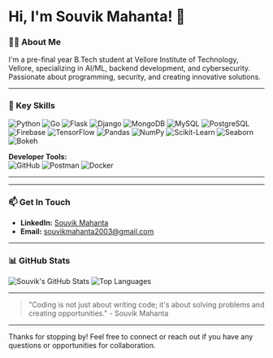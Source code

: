 # Hi, I'm Souvik Mahanta! 🐧

### 👨‍💻 About Me
I'm a pre-final year B.Tech student at Vellore Institute of Technology, Vellore, specializing in AI/ML, backend development, and cybersecurity. Passionate about programming, security, and creating innovative solutions.

---

### 🚀 Key Skills
![Python](https://img.shields.io/badge/Python-3776AB?style=for-the-badge&logo=python&logoColor=white)
![Go](https://img.shields.io/badge/Go-00ADD8?style=for-the-badge&logo=go&logoColor=white)
![Flask](https://img.shields.io/badge/Flask-000000?style=for-the-badge&logo=flask&logoColor=white)
![Django](https://img.shields.io/badge/Django-092E20?style=for-the-badge&logo=django&logoColor=white)
![MongoDB](https://img.shields.io/badge/MongoDB-47A248?style=for-the-badge&logo=mongodb&logoColor=white)
![MySQL](https://img.shields.io/badge/MySQL-4479A1?style=for-the-badge&logo=mysql&logoColor=white)
![PostgreSQL](https://img.shields.io/badge/PostgreSQL-336791?style=for-the-badge&logo=postgresql&logoColor=white)
![Firebase](https://img.shields.io/badge/Firebase-FFCA28?style=for-the-badge&logo=firebase&logoColor=black)
![TensorFlow](https://img.shields.io/badge/TensorFlow-FF6F00?style=for-the-badge&logo=tensorflow&logoColor=white)
![Pandas](https://img.shields.io/badge/Pandas-150458?style=for-the-badge&logo=pandas&logoColor=white)
![NumPy](https://img.shields.io/badge/NumPy-013243?style=for-the-badge&logo=numpy&logoColor=white)
![Scikit-Learn](https://img.shields.io/badge/scikit--learn-F7931E?style=for-the-badge&logo=scikit-learn&logoColor=white)
![Seaborn](https://img.shields.io/badge/Seaborn-9D72A2?style=for-the-badge&logo=seaborn&logoColor=white)
![Bokeh](https://img.shields.io/badge/Bokeh-9B2A3E?style=for-the-badge&logo=bokeh&logoColor=white)


**Developer Tools:**  
![GitHub](https://img.shields.io/badge/GitHub-181717?style=for-the-badge&logo=github&logoColor=white)
![Postman](https://img.shields.io/badge/Postman-FF6C37?style=for-the-badge&logo=postman&logoColor=white)
![Docker](https://img.shields.io/badge/Docker-2496ED?style=for-the-badge&logo=docker&logoColor=white)

---


---

### 📫 Get In Touch
- **LinkedIn:** [Souvik Mahanta](https://www.linkedin.com/in/souvik-mahanta)
- **Email:** [souvikmahanta2003@gmail.com](mailto:souvikmahanta2003@gmail.com)

---

### 📊 GitHub Stats
![Souvik's GitHub Stats](https://github-readme-stats.vercel.app/api?username=souvik03-136&show_icons=true&hide_title=true&hide=prs&count_private=true&include_all_commits=true&theme=radical)
![Top Languages](https://github-readme-stats.vercel.app/api/top-langs/?username=souvik03-136&layout=compact&theme=radical)


---

> "Coding is not just about writing code; it's about solving problems and creating opportunities." - Souvik Mahanta

---

Thanks for stopping by! Feel free to connect or reach out if you have any questions or opportunities for collaboration.
